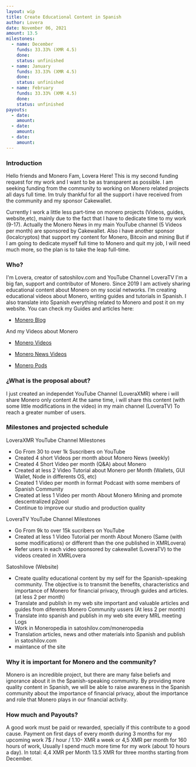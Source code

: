 ```yaml
---
layout: wip
title: Create Educational Content in Spanish
author: Lovera
date: November 06, 2021
amount: 13.5
milestones:
  - name: December
    funds: 33.33% (XMR 4.5)
    done: 
    status: unfinished
  - name: January
    funds: 33.33% (XMR 4.5)
    done:
    status: unfinished
  - name: February
    funds: 33.33% (XMR 4.5)
    done:
    status: unfinished
payouts:
  - date:
    amount:
  - date:
    amount:
  - date:
    amount:
---
```


### Introduction

Hello friends and Monero Fam, Lovera Here!
This is my second funding request for my work and I want to be as transparent as possible.
I am seeking funding from the community to working on Monero related projects all days full time. 
Im truly thankful for all the support i have received from the community and my sponsor Cakewallet.

Currently I work a little less part-time on monero projects (Videos, guides, website,etc), mainly due to the fact that 
I have to dedicate time to my work (9-17). Actually the Monero News in my main YouTube channel (5 Videos per month) are 
sponsored by Cakewallet. Also i have another sponsor (localcryptos) that support my content for Monero, Bitcoin and mining
But if I am going to dedicate myself full time to Monero and quit my job, I will need much more, so the plan is to take the 
leap full-time.

### Who?
I'm Lovera, creator of satoshilov.com and YouTube Channel LoveraTV
I'm a big fan, support and contributor of Monero. 
Since 2019 I am actively sharing educational content about Monero on my social networks. I’m creating educational videos about Monero, writing guides and tutorials in Spanish. I also translate into Spanish everything related to Monero and post it on my website.
You can check my Guides and articles here:

* [Monero Blog](https://satoshilov.com/monero/)  

And my Videos about Monero

* [Monero Videos](https://youtube.com/playlist?list=PLGX_LoM5yemgt3ppLXvNBKYf6IuFI7BPS)

* [Monero News Videos](https://youtube.com/playlist?list=PLGX_LoM5yemgVhlwCEn_Z5m0LPMxQgNZj)

* [Monero Pods](https://youtube.com/playlist?list=PLGX_LoM5yemhq5KMyPeUr6JzJSqkqjzHL)


### ¿What is the proposal about?
I just created an independet YouTube Channel (LoveraXMR) where i will share Monero only content
At the same time, i will share this content (with some little modifications in the video) in my main channel (LoveraTV) 
To reach a greater number of users. 

### Milestones and projected schedule

LoveraXMR YouTube Channel
Milestones
* Go From 30 to over 1k Suscribers on YouTube
* Created 4 short Videos per month about Monero News (weekly)
* Created 4 Short Video per month (Q&A) about Monero
* Created at less 2 Video Tutorial about Monero per Month (Wallets, GUI Wallet, Node in differents OS, etc)
* Created 1 Video per month in format Podcast with some members of Spanish Community
* Created at less 1 Video per month About Monero Mining and promote descentralized p2pool 
* Continue to improve our studio and production quality

LoveraTV YouTube Channel 
Milestones
* Go From 9k to over 15k sucribers on YouTube
* Created at less 1 Video Tutorial per month About Monero (Same (with some modifications) or different than the one published
 in XMRLovera)
* Refer users in each video sponsored by cakewallet (LoveraTV) to the videos created in XMRLovera


Satoshilove (Website)
* Create quality educational content by my self for the Spanish-speaking community. The objective is to transmit the benefits, 
characteristics and importance of Monero for financial privacy, through guides and articles. (at less 2 per month)
* Translate and publish in my web site important and valuable articles and guides from diferents Monero Community ussers (At less 2 per month)
* Translate into spanish and publish in my web site every MRL meeting Logs 
* Work in Moneropedia in satoshilov.com/moneropedia 
* Translation articles, news and other materials into Spanish and publish in satoshilov.com
* maintance of the site 

### Why it is important for Monero and the community?

Monero is an incredible project, but there are many false beliefs and ignorance about it in the Spanish-speaking community. By 
providing more quality content in Spanish, we will be able to raise awareness in the Spanish community about the importance of 
financial privacy, about the importance and role that Monero plays in our financial activity.

### How much and Payouts?

A good work must be paid or rewarded, specially if this contribute to a good cause. Payment on first days of every month during 3 months for my upcoming work 
7$ / hour / 1.10- XMR a week or 4,5 XMR per month for 160 hours of work, Usually I spend much more time for my work
 (about 10 hours a day).
 In total: 4,4 XMR per Month 13.5 XMR for three months starting from December.
